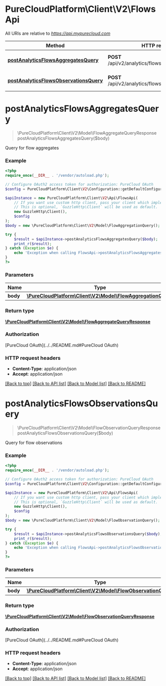 # PureCloudPlatform\Client\V2\FlowsApi

All URIs are relative to *https://api.mypurecloud.com*

Method | HTTP request | Description
------------- | ------------- | -------------
[**postAnalyticsFlowsAggregatesQuery**](FlowsApi.md#postAnalyticsFlowsAggregatesQuery) | **POST** /api/v2/analytics/flows/aggregates/query | Query for flow aggregates
[**postAnalyticsFlowsObservationsQuery**](FlowsApi.md#postAnalyticsFlowsObservationsQuery) | **POST** /api/v2/analytics/flows/observations/query | Query for flow observations


# **postAnalyticsFlowsAggregatesQuery**
> \PureCloudPlatform\Client\V2\Model\FlowAggregateQueryResponse postAnalyticsFlowsAggregatesQuery($body)

Query for flow aggregates



### Example
```php
<?php
require_once(__DIR__ . '/vendor/autoload.php');

// Configure OAuth2 access token for authorization: PureCloud OAuth
$config = PureCloudPlatform\Client\V2\Configuration::getDefaultConfiguration()->setAccessToken('YOUR_ACCESS_TOKEN');

$apiInstance = new PureCloudPlatform\Client\V2\Api\FlowsApi(
    // If you want use custom http client, pass your client which implements `GuzzleHttp\ClientInterface`.
    // This is optional, `GuzzleHttp\Client` will be used as default.
    new GuzzleHttp\Client(),
    $config
);
$body = new \PureCloudPlatform\Client\V2\Model\FlowAggregationQuery(); // \PureCloudPlatform\Client\V2\Model\FlowAggregationQuery | query

try {
    $result = $apiInstance->postAnalyticsFlowsAggregatesQuery($body);
    print_r($result);
} catch (Exception $e) {
    echo 'Exception when calling FlowsApi->postAnalyticsFlowsAggregatesQuery: ', $e->getMessage(), PHP_EOL;
}
?>
```

### Parameters

Name | Type | Description  | Notes
------------- | ------------- | ------------- | -------------
 **body** | [**\PureCloudPlatform\Client\V2\Model\FlowAggregationQuery**](../Model/FlowAggregationQuery.md)| query |

### Return type

[**\PureCloudPlatform\Client\V2\Model\FlowAggregateQueryResponse**](../Model/FlowAggregateQueryResponse.md)

### Authorization

[PureCloud OAuth](../../README.md#PureCloud OAuth)

### HTTP request headers

 - **Content-Type**: application/json
 - **Accept**: application/json

[[Back to top]](#) [[Back to API list]](../../README.md#documentation-for-api-endpoints) [[Back to Model list]](../../README.md#documentation-for-models) [[Back to README]](../../README.md)

# **postAnalyticsFlowsObservationsQuery**
> \PureCloudPlatform\Client\V2\Model\FlowObservationQueryResponse postAnalyticsFlowsObservationsQuery($body)

Query for flow observations



### Example
```php
<?php
require_once(__DIR__ . '/vendor/autoload.php');

// Configure OAuth2 access token for authorization: PureCloud OAuth
$config = PureCloudPlatform\Client\V2\Configuration::getDefaultConfiguration()->setAccessToken('YOUR_ACCESS_TOKEN');

$apiInstance = new PureCloudPlatform\Client\V2\Api\FlowsApi(
    // If you want use custom http client, pass your client which implements `GuzzleHttp\ClientInterface`.
    // This is optional, `GuzzleHttp\Client` will be used as default.
    new GuzzleHttp\Client(),
    $config
);
$body = new \PureCloudPlatform\Client\V2\Model\FlowObservationQuery(); // \PureCloudPlatform\Client\V2\Model\FlowObservationQuery | query

try {
    $result = $apiInstance->postAnalyticsFlowsObservationsQuery($body);
    print_r($result);
} catch (Exception $e) {
    echo 'Exception when calling FlowsApi->postAnalyticsFlowsObservationsQuery: ', $e->getMessage(), PHP_EOL;
}
?>
```

### Parameters

Name | Type | Description  | Notes
------------- | ------------- | ------------- | -------------
 **body** | [**\PureCloudPlatform\Client\V2\Model\FlowObservationQuery**](../Model/FlowObservationQuery.md)| query |

### Return type

[**\PureCloudPlatform\Client\V2\Model\FlowObservationQueryResponse**](../Model/FlowObservationQueryResponse.md)

### Authorization

[PureCloud OAuth](../../README.md#PureCloud OAuth)

### HTTP request headers

 - **Content-Type**: application/json
 - **Accept**: application/json

[[Back to top]](#) [[Back to API list]](../../README.md#documentation-for-api-endpoints) [[Back to Model list]](../../README.md#documentation-for-models) [[Back to README]](../../README.md)

